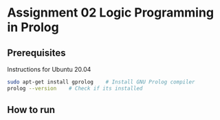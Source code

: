 # Assignment 02 Logic Programming in Prolog
## Prerequisites
Instructions for Ubuntu 20.04
```bash
sudo apt-get install gprolog    # Install GNU Prolog compiler
prolog --version    # Check if its installed
```
## How to run
```bash

```